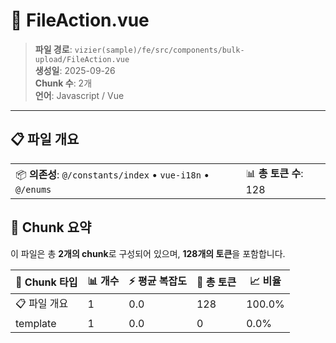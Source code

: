 # 📄 FileAction.vue

> **파일 경로**: `vizier(sample)/fe/src/components/bulk-upload/FileAction.vue`  
> **생성일**: 2025-09-26  
> **Chunk 수**: 2개  
> **언어**: Javascript / Vue
---


## 📋 파일 개요

| | |
|--|--|
| 📦 **의존성**: `@/constants/index` • `vue-i18n` • `@/enums` | 📊 **총 토큰 수**: 128 |






## 🧩 Chunk 요약

이 파일은 총 **2개의 chunk**로 구성되어 있으며, **128개의 토큰**을 포함합니다.

| 🧩 Chunk 타입 | 📊 개수 | ⚡ 평균 복잡도 | 📝 총 토큰 | 📈 비율 |
|---------------|--------|-------------|----------|--------|
| 📋 파일 개요 | 1 | 0.0 | 128 | 100.0% |
| template | 1 | 0.0 | 0 | 0.0% |

